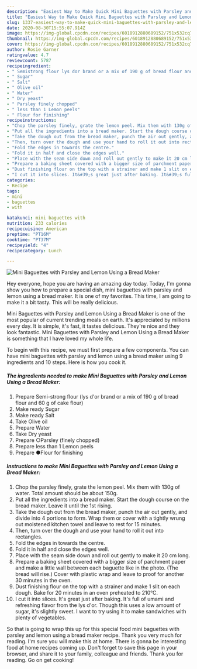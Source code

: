 ```yaml
---
description: "Easiest Way to Make Quick Mini Baguettes with Parsley and Lemon Using a Bread Maker"
title: "Easiest Way to Make Quick Mini Baguettes with Parsley and Lemon Using a Bread Maker"
slug: 1337-easiest-way-to-make-quick-mini-baguettes-with-parsley-and-lemon-using-a-bread-maker
date: 2020-08-30T15:55:07.914Z
image: https://img-global.cpcdn.com/recipes/6018912880689152/751x532cq70/mini-baguettes-with-parsley-and-lemon-using-a-bread-maker-recipe-main-photo.jpg
thumbnail: https://img-global.cpcdn.com/recipes/6018912880689152/751x532cq70/mini-baguettes-with-parsley-and-lemon-using-a-bread-maker-recipe-main-photo.jpg
cover: https://img-global.cpcdn.com/recipes/6018912880689152/751x532cq70/mini-baguettes-with-parsley-and-lemon-using-a-bread-maker-recipe-main-photo.jpg
author: Rosie Garner
ratingvalue: 4.7
reviewcount: 5787
recipeingredient:
- " Semistrong flour lys dor brand or a mix of 190 g of bread flour and 60 g of cake flour"
- " Sugar"
- " Salt"
- " Olive oil"
- " Water"
- " Dry yeast"
- " Parsley finely chopped"
- " less than 1 Lemon peels"
- " Flour for finishing"
recipeinstructions:
- "Chop the parsley finely, grate the lemon peel. Mix them with 130g of water. Total amount should be about 150g."
- "Put all the ingredients into a bread maker. Start the dough course on the bread maker. Leave it until the 1st rising."
- "Take the dough out from the bread maker, punch the air out gently, and divide into 4 portions to form. Wrap them or cover with a tightly wrung out moistened kitchen towel and leave to rest for 15 minutes."
- "Then, turn over the dough and use your hand to roll it out into rectangles."
- "Fold the edges in towards the centre."
- "Fold it in half and close the edges well."
- "Place with the seam side down and roll out gently to make it 20 cm long."
- "Prepare a baking sheet covered with a bigger size of parchment paper and make a little wall between each baguette like in the photo. (The bread will rise.) Cover with plastic wrap and leave to proof for another 30 minutes in the oven."
- "Dust finishing flour on the top with a strainer and make 1 slit on each dough. Bake for 20 minutes in an oven preheated to 210°C."
- "I cut it into slices. It&#39;s great just after baking. It&#39;s full of umami and refreshing flavor from the lys d&#39;or. Though this uses a low amount of sugar, it&#39;s slightly sweet. I want to try using it to make sandwiches with plenty of vegetables."
categories:
- Recipe
tags:
- mini
- baguettes
- with

katakunci: mini baguettes with 
nutrition: 233 calories
recipecuisine: American
preptime: "PT16M"
cooktime: "PT37M"
recipeyield: "4"
recipecategory: Lunch

---
```



![Mini Baguettes with Parsley and Lemon Using a Bread Maker](https://img-global.cpcdn.com/recipes/6018912880689152/751x532cq70/mini-baguettes-with-parsley-and-lemon-using-a-bread-maker-recipe-main-photo.jpg)

Hey everyone, hope you are having an amazing day today. Today, I'm gonna show you how to prepare a special dish, mini baguettes with parsley and lemon using a bread maker. It is one of my favorites. This time, I am going to make it a bit tasty. This will be really delicious.

Mini Baguettes with Parsley and Lemon Using a Bread Maker is one of the most popular of current trending meals on earth. It's appreciated by millions every day. It is simple, it's fast, it tastes delicious. They're nice and they look fantastic. Mini Baguettes with Parsley and Lemon Using a Bread Maker is something that I have loved my whole life.




To begin with this recipe, we must first prepare a few components. You can have mini baguettes with parsley and lemon using a bread maker using 9 ingredients and 10 steps. Here is how you cook it.

<!--inarticleads1-->

##### The ingredients needed to make Mini Baguettes with Parsley and Lemon Using a Bread Maker:

1. Prepare  Semi-strong flour (lys d&#39;or brand or a mix of 190 g of bread flour and 60 g of cake flour)
1. Make ready  Sugar
1. Make ready  Salt
1. Take  Olive oil
1. Prepare  Water
1. Take  Dry yeast
1. Prepare  ○Parsley (finely chopped)
1. Prepare  less than 1 Lemon peels
1. Prepare  ●Flour for finishing




<!--inarticleads2-->

##### Instructions to make Mini Baguettes with Parsley and Lemon Using a Bread Maker:

1. Chop the parsley finely, grate the lemon peel. Mix them with 130g of water. Total amount should be about 150g.
1. Put all the ingredients into a bread maker. Start the dough course on the bread maker. Leave it until the 1st rising.
1. Take the dough out from the bread maker, punch the air out gently, and divide into 4 portions to form. Wrap them or cover with a tightly wrung out moistened kitchen towel and leave to rest for 15 minutes.
1. Then, turn over the dough and use your hand to roll it out into rectangles.
1. Fold the edges in towards the centre.
1. Fold it in half and close the edges well.
1. Place with the seam side down and roll out gently to make it 20 cm long.
1. Prepare a baking sheet covered with a bigger size of parchment paper and make a little wall between each baguette like in the photo. (The bread will rise.) Cover with plastic wrap and leave to proof for another 30 minutes in the oven.
1. Dust finishing flour on the top with a strainer and make 1 slit on each dough. Bake for 20 minutes in an oven preheated to 210°C.
1. I cut it into slices. It&#39;s great just after baking. It&#39;s full of umami and refreshing flavor from the lys d&#39;or. Though this uses a low amount of sugar, it&#39;s slightly sweet. I want to try using it to make sandwiches with plenty of vegetables.




So that is going to wrap this up for this special food mini baguettes with parsley and lemon using a bread maker recipe. Thank you very much for reading. I'm sure you will make this at home. There is gonna be interesting food at home recipes coming up. Don't forget to save this page in your browser, and share it to your family, colleague and friends. Thank you for reading. Go on get cooking!
